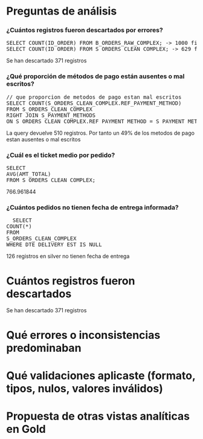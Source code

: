 # Preguntas de análisis #
### ¿Cuántos registros fueron descartados por errores? ###
<pre>
SELECT COUNT(ID_ORDER) FROM B_ORDERS_RAW_COMPLEX; -> 1000 filas  
SELECT COUNT(ID_ORDER) FROM S_ORDERS_CLEAN_COMPLEX; -> 629 filas
</pre>
Se han descartado 371 registros  
### ¿Qué proporción de métodos de pago están ausentes o mal escritos? ###
<pre>
// que proporcion de metodos de pago estan mal escritos
SELECT COUNT(S_ORDERS_CLEAN_COMPLEX.REF_PAYMENT_METHOD)
FROM S_ORDERS_CLEAN_COMPLEX
RIGHT JOIN S_PAYMENT_METHODS
ON S_ORDERS_CLEAN_COMPLEX.REF_PAYMENT_METHOD = S_PAYMENT_METHODS.REF_PAYMENT_METHOD;
</pre>
La query devuelve 510 registros. Por tanto un 49% de los metodos de pago estan ausentes o mal escritos  
### ¿Cuál es el ticket medio por pedido? ###
<pre>
SELECT
AVG(AMT_TOTAL)
FROM S_ORDERS_CLEAN_COMPLEX;
</pre>
766.961844
### ¿Cuántos pedidos no tienen fecha de entrega informada? ###
<pre>
  SELECT
COUNT(*)
FROM
S_ORDERS_CLEAN_COMPLEX
WHERE DTE_DELIVERY_EST IS NULL
</pre>
126 registros en silver no tienen fecha de entrega

# Cuántos registros fueron descartados #
Se han descartado 371 registros

# Qué errores o inconsistencias predominaban #

# Qué validaciones aplicaste (formato, tipos, nulos, valores inválidos) #

# Propuesta de otras vistas analíticas en Gold #

